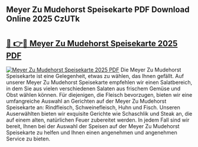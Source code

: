 ## Meyer Zu Mudehorst Speisekarte PDF Download Online 2025 CzUTk

# <h2><a href="http://gc5hid.nevu.top/?p=Meyer+Zu+Mudehorst+Speisekarte">🔗 👉🔴 Meyer Zu Mudehorst Speisekarte 2025 PDF</a></h2>

[![Meyer Zu Mudehorst Speisekarte 2025 PDF](https://i.imgur.com/dBaPXMq.png)](http://gc5hid.nevu.top/?p=Meyer+Zu+Mudehorst+Speisekarte)
Die Meyer Zu Mudehorst Speisekarte ist eine Gelegenheit, etwas zu wählen, das Ihnen gefällt. Auf unserer Meyer Zu Mudehorst Speisekarte empfehlen wir einen Salatbereich, in dem Sie aus vielen verschiedenen Salaten aus frischem Gemüse und Obst wählen können. Für diejenigen, die Fleisch bevorzugen, bieten wir eine umfangreiche Auswahl an Gerichten auf der Meyer Zu Mudehorst Speisekarte an: Rindfleisch, Schweinefleisch, Huhn und Fisch. Unseren Auserwählten bieten wir exquisite Gerichte wie Schaschlik und Steak an, die auf einem alten, natürlichen Feuer zubereitet werden. In jedem Fall sind wir bereit, Ihnen bei der Auswahl der Speisen auf der Meyer Zu Mudehorst Speisekarte zu helfen und Ihnen einen angenehmen und angenehmen Service zu bieten.
